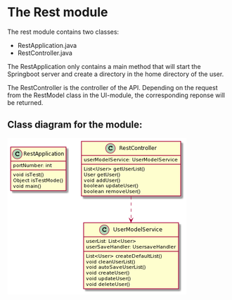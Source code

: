 # The Rest module

The rest module contains two classes:

- RestApplication.java
- RestController.java

The RestApplication only contains a main method that will start the Springboot server and create a directory in the home directory of the user.

The RestController is the controller of the API. Depending on the request from the RestModel class in the UI-module, the corresponding reponse will be returned.

## Class diagram for the module: 

![classdiagram](docs/Images/classRest.png)
